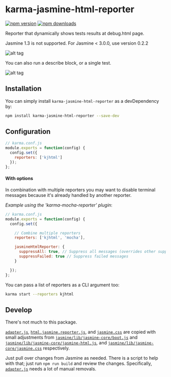 # karma-jasmine-html-reporter

[![npm version](https://img.shields.io/npm/v/karma-jasmine-html-reporter.svg)](https://www.npmjs.com/package/karma-jasmine-html-reporter) [![npm downloads](https://img.shields.io/npm/dm/karma-jasmine-html-reporter.svg)](https://www.npmjs.com/package/karma-jasmine-html-reporter)

Reporter that dynamically shows tests results at debug.html page.

Jasmine 1.3 is not supported. For Jasmine < 3.0.0, use version 0.2.2

![alt tag](/screenshots/reporter_1.png)

You can also run a describe block, or a single test.

![alt tag](/screenshots/reporter_2.png)

## Installation

You can simply install `karma-jasmine-html-reporter` as a devDependency by:
```bash
npm install karma-jasmine-html-reporter --save-dev
```

## Configuration
```js
// karma.conf.js
module.exports = function(config) {
  config.set({
    reporters: ['kjhtml']
  });
};
```
#### With options
In combination with multiple reporters you may want to disable terminal messages because it's already handled by another reporter.

*Example using the 'karma-mocha-reporter' plugin*:
```js
// karma.conf.js
module.exports = function(config) {
  config.set({

    // Combine multiple reporters
    reporters: ['kjhtml', 'mocha'],

    jasmineHtmlReporter: {
      suppressAll: true, // Suppress all messages (overrides other suppress settings)
      suppressFailed: true // Suppress failed messages
    }

  });
};
```

You can pass a list of reporters as a CLI argument too:
```bash
karma start --reporters kjhtml
```

## Develop

There's not much to this package.

[`adapter.js`](src/lib/adapter.js), [`html.jasmine.reporter.js`](src/lib/html.jasmine.reporter.js), and [`jasmine.css`](src/css/jasmine.css) are copied with small adjustments from [`jasmine/lib/jasmine-core/boot.js`](https://github.com/jasmine/jasmine/blob/master/lib/jasmine-core/boot.js) and [`jasmine/lib/jasmine-core/jasmine-html.js`](https://github.com/jasmine/jasmine/blob/master/lib/jasmine-core/jasmine-html.js), and [`jasmine/lib/jasmine-core/jasmine.css`](https://github.com/jasmine/jasmine/blob/master/lib/jasmine-core/jasmine.css) respectively.

Just pull over changes from Jasmine as needed. There is a script to help with that; just run `npm run build` and review the changes. Specifically, [`adapter.js`](src/lib/adapter.js) needs a lot of manual removals.
